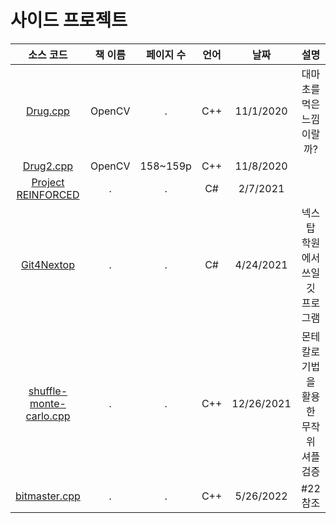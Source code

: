 # 사이드 프로젝트
|소스 코드|책 이름|페이지 수|언어|날짜|설명|
|:---:|:---:|:---:|:---:|:---:|:---:|
|[Drug.cpp](./Drug.cpp)|OpenCV|.|C++|11/1/2020|대마초를 먹은 느낌이랄까?|
|[Drug2.cpp](./Drug2.cpp)|OpenCV|158~159p|C++|11/8/2020|
|[Project REINFORCED](https://github.com/Luigi38/ProjectReinforced)|.|.|C#|2/7/2021|
|[Git4Nextop](https://github.com/MineEric64/Git4Nextop)|.|.|C#|4/24/2021|넥스탑 학원에서 쓰일 깃 프로그램|
|[shuffle-monte-carlo.cpp](./shuffle-monte-carlo.cpp)|.|.|C++|12/26/2021|몬테 칼로 기법을 활용한 무작위 셔플 검증|
|[bitmaster.cpp](./bitmaster.cpp)|.|.|C++|5/26/2022|#22 참조|